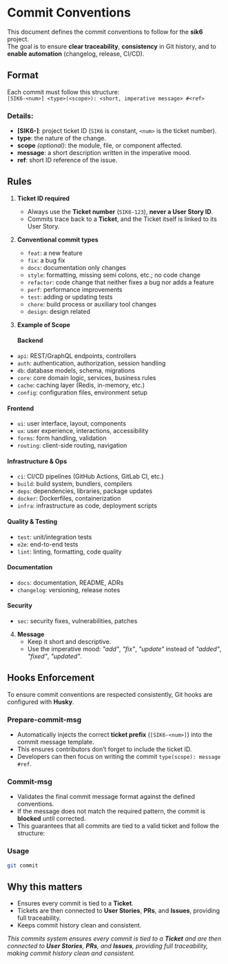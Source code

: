 # Commit Conventions

This document defines the commit conventions to follow for the **sik6** project.  
The goal is to ensure **clear traceability**, **consistency** in Git history, and to **enable automation** (changelog, release, CI/CD).

## Format

Each commit must follow this structure:\
`[SIK6-<num>] <type>(<scope>): <short, imperative message> #<ref>`

### Details:

- **[SIK6-<num>]**: project ticket ID (`SIK6` is constant, `<num>` is the ticket number).
- **type**: the nature of the change.
- **scope** _(optional)_: the module, file, or component affected.
- **message**: a short description written in the imperative mood.
- **ref**: short ID reference of the issue.

## Rules

1. **Ticket ID required**
   - Always use the **Ticket number** (`SIK6-123`), **never a User Story ID**.
   - Commits trace back to a **Ticket**, and the Ticket itself is linked to its User Story.

2. **Conventional commit types**
   - `feat`: a new feature
   - `fix`: a bug fix
   - `docs`: documentation only changes
   - `style`: formatting, missing semi colons, etc.; no code change
   - `refactor`: code change that neither fixes a bug nor adds a feature
   - `perf`: performance improvements
   - `test`: adding or updating tests
   - `chore`: build process or auxiliary tool changes
   - `design`: design related

3. **Example of Scope**
   #### Backend

- `api`: REST/GraphQL endpoints, controllers
- `auth`: authentication, authorization, session handling
- `db`: database models, schema, migrations
- `core`: core domain logic, services, business rules
- `cache`: caching layer (Redis, in-memory, etc.)
- `config`: configuration files, environment setup

#### Frontend

- `ui`: user interface, layout, components
- `ux`: user experience, interactions, accessibility
- `forms`: form handling, validation
- `routing`: client-side routing, navigation

#### Infrastructure & Ops

- `ci`: CI/CD pipelines (GitHub Actions, GitLab CI, etc.)
- `build`: build system, bundlers, compilers
- `deps`: dependencies, libraries, package updates
- `docker`: Dockerfiles, containerization
- `infra`: infrastructure as code, deployment scripts

#### Quality & Testing

- `test`: unit/integration tests
- `e2e`: end-to-end tests
- `lint`: linting, formatting, code quality

#### Documentation

- `docs`: documentation, README, ADRs
- `changelog`: versioning, release notes

#### Security

- `sec`: security fixes, vulnerabilities, patches

4. **Message**
   - Keep it short and descriptive.
   - Use the imperative mood: _"add"_, _"fix"_, _"update"_ instead of _"added"_, _"fixed"_, _"updated"_.

## Hooks Enforcement

To ensure commit conventions are respected consistently, Git hooks are configured with **Husky**.

### Prepare-commit-msg

- Automatically injects the correct **ticket prefix** (`[SIK6-<num>]`) into the commit message template.
- This ensures contributors don’t forget to include the ticket ID.
- Developers can then focus on writing the commit `type(scope): message #ref`.

### Commit-msg

- Validates the final commit message format against the defined conventions.
- If the message does not match the required pattern, the commit is **blocked** until corrected.
- This guarantees that all commits are tied to a valid ticket and follow the structure:

### Usage

```bash
git commit
```

## Why this matters

- Ensures every commit is tied to a **Ticket**.
- Tickets are then connected to **User Stories**, **PRs**, and **Issues**, providing full traceability.
- Keeps commit history clean and consistent.

_This commits system ensures every commit is tied to a **Ticket** and are then connected to **User Stories**, **PRs**, and **Issues**, providing full traceability, making commit history clean and consistent._
